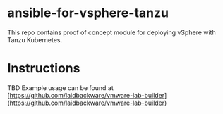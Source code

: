 # ansible-for-vsphere-tanzu

This repo contains proof of concept module for deploying vSphere with Tanzu Kubernetes.

# Instructions
TBD
Example usage can be found at [https://github.com/laidbackware/vmware-lab-builder](https://github.com/laidbackware/vmware-lab-builder)